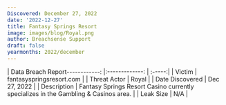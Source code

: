 ```yaml
---
Discovered: December 27, 2022
date: '2022-12-27'
title: Fantasy Springs Resort
image: images/blog/Royal.png
author: Breachsense Support
draft: false
yearmonths: 2022/december
---
```


| Data Breach Report------------:     |:-------------:    | :-----:|
| Victim      | fantasyspringsresort.com      | 
| Threat Actor      | Royal      | 
| Date Discovered      | Dec 27, 2022      | 
| Description      | Fantasy Springs Resort Casino currently specializes in the Gambling & Casinos area.      | 
| Leak Size      | N/A      | 

